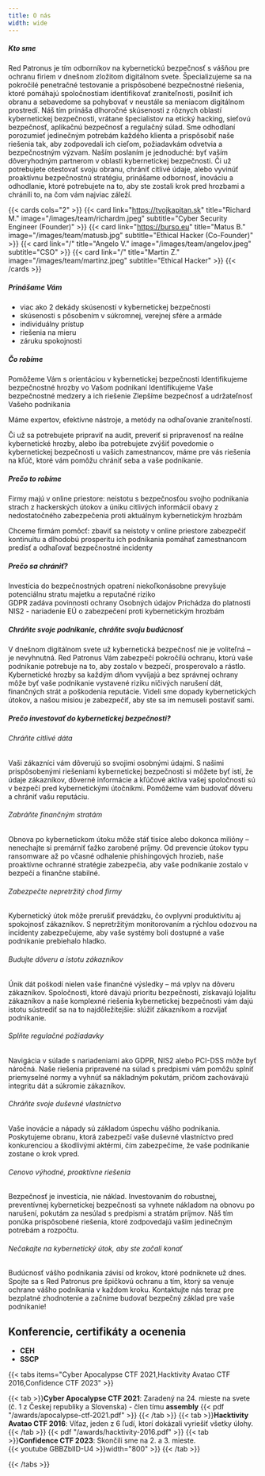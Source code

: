 ```yaml
---
title: O nás
width: wide
---
```


##### Kto sme
Red Patronus je tím odborníkov na kybernetickú bezpečnosť s vášňou pre ochranu firiem v dnešnom zložitom digitálnom svete. Špecializujeme sa na pokročilé penetračné testovanie a prispôsobené bezpečnostné riešenia, ktoré pomáhajú spoločnostiam identifikovať zraniteľnosti, posilniť ich obranu a sebavedome sa pohybovať v neustále sa meniacom digitálnom prostredí. 
Náš tím prináša dlhoročné skúsenosti z rôznych oblastí kybernetickej bezpečnosti, vrátane špecialistov na etický hacking, sieťovú bezpečnosť, aplikačnú bezpečnosť a regulačný súlad. Sme odhodlaní porozumieť jedinečným potrebám každého klienta a prispôsobiť naše riešenia tak, aby zodpovedali ich cieľom, požiadavkám odvetvia a bezpečnostným výzvam.
Naším poslaním je jednoduché: byť vaším dôveryhodným partnerom v oblasti kybernetickej bezpečnosti. Či už potrebujete otestovať svoju obranu, chrániť citlivé údaje, alebo vyvinúť proaktívnu bezpečnostnú stratégiu, prinášame odbornosť, inováciu a odhodlanie, ktoré potrebujete na to, aby ste zostali krok pred hrozbami a chránili to, na čom vám najviac záleží.

{{< cards cols="2" >}}
  {{< card link="https://tvojkapitan.sk" title="Richard M." image="/images/team/richardm.jpeg" subtitle="Cyber Security Engineer (Founder)" >}}
  {{< card link="https://burso.eu" title="Matus B." image="/images/team/matusb.jpg" subtitle="Ethical Hacker (Co-Founder)" >}}
   {{< card link="/" title="Angelo V." image="/images/team/angelov.jpeg" subtitle="CSO" >}}
   {{< card link="/" title="Martin Z." image="/images/team/martinz.jpeg" subtitle="Ethical Hacker" >}}
{{< /cards >}}

##### Prinášame Vám
- viac ako 2 dekády skúseností v kybernetickej bezpečnosti
- skúsenosti s pôsobením v súkromnej, verejnej sfére a armáde
- individuálny prístup
- riešenia na mieru
- záruku spokojnosti

##### Čo robíme
Pomôžeme Vám s orientáciou v kybernetickej bezpečnosti
Identifikujeme bezpečnostné hrozby vo Vašom podnikaní
Identifikujeme Vaše bezpečnostné medzery a ich riešenie
Zlepšíme bezpečnosť a udržateľnosť Vašeho podnikania

Máme expertov, efektívne nástroje, a metódy na odhaľovanie zraniteľností. 

Či už sa potrebujete pripraviť na audit,  preveriť si pripravenosť na reálne kybernetické hrozby, alebo iba potrebujete zvýšiť povedomie o kybernetickej bezpečnosti u vašich zamestnancov, máme pre vás riešenia na kľúč, ktoré vám pomôžu chrániť seba a vaše podnikanie.

##### Prečo to robíme

Firmy majú v online priestore:
neistotu s bezpečnosťou svojho podnikania
strach z hackerských útokov a úniku citlivých informácií
obavy z nedostatočného zabezpečenia proti aktuálnym kybernetickým hrozbám

Chceme firmám pomôcť:
zbaviť sa neistoty v online priestore
zabezpečiť kontinuitu a dlhodobú prosperitu ich podnikania
pomáhať zamestnancom predísť a odhaľovať bezpečnostné incidenty


##### Prečo sa chrániť?

Investícia do bezpečnostných opatrení niekoľkonásobne prevyšuje potenciálnu stratu majetku a reputačné riziko  
GDPR zadáva povinnosti ochrany Osobných údajov
Prichádza do platnosti NIS2 - nariadenie EÚ o zabezpečení proti kybernetickým hrozbám

##### Chráňte svoje podnikanie, chráňte svoju budúcnosť
V dnešnom digitálnom svete už kybernetická bezpečnosť nie je voliteľná – je nevyhnutná. Red Patronus Vám zabezpečí pokročilú ochranu, ktorú vaše podnikanie potrebuje na to, aby zostalo v bezpečí, prosperovalo a rástlo. Kybernetické hrozby sa každým dňom vyvíjajú a bez správnej ochrany môže byť vaše podnikanie vystavené riziku ničivých narušení dát, finančných strát a poškodenia reputácie. Videli sme dopady kybernetických útokov, a našou misiou je zabezpečiť, aby ste sa im nemuseli postaviť sami.

##### Prečo investovať do kybernetickej bezpečnosti?

###### Chráňte citlivé dáta
Vaši zákazníci vám dôverujú so svojimi osobnými údajmi. S našimi prispôsobenými riešeniami kybernetickej bezpečnosti si môžete byť istí, že údaje zákazníkov, dôverné informácie a kľúčové aktíva vašej spoločnosti sú v bezpečí pred kybernetickými útočníkmi. Pomôžeme vám budovať dôveru a chrániť vašu reputáciu.

###### Zabráňte finančným stratám
Obnova po kybernetickom útoku môže stáť tisíce alebo dokonca milióny – nenechajte si premárniť ťažko zarobené príjmy. Od prevencie útokov typu ransomware až po včasné odhalenie phishingových hrozieb, naše proaktívne ochranné stratégie zabezpečia, aby vaše podnikanie zostalo v bezpečí a finančne stabilné.

###### Zabezpečte nepretržitý chod firmy
Kybernetický útok môže prerušiť prevádzku, čo ovplyvní produktivitu aj spokojnosť zákazníkov. S nepretržitým monitorovaním a rýchlou odozvou na incidenty zabezpečujeme, aby vaše systémy boli dostupné a vaše podnikanie prebiehalo hladko.

###### Budujte dôveru a istotu zákazníkov
Únik dát poškodí nielen vaše finančné výsledky – má vplyv na dôveru zákazníkov. Spoločnosti, ktoré dávajú prioritu bezpečnosti, získavajú lojalitu zákazníkov a naše komplexné riešenia kybernetickej bezpečnosti vám dajú istotu sústrediť sa na to najdôležitejšie: slúžiť zákazníkom a rozvíjať podnikanie.

###### Splňte regulačné požiadavky
Navigácia v súlade s nariadeniami ako GDPR, NIS2 alebo PCI-DSS môže byť náročná. Naše riešenia pripravené na súlad s predpismi vám pomôžu splniť priemyselné normy a vyhnúť sa nákladným pokutám, pričom zachovávajú integritu dát a súkromie zákazníkov.

###### Chráňte svoje duševné vlastníctvo
Vaše inovácie a nápady sú základom úspechu vášho podnikania. Poskytujeme obranu, ktorá zabezpečí vaše duševné vlastníctvo pred konkurenciou a škodlivými aktérmi, čím zabezpečíme, že vaše podnikanie zostane o krok vpred.

###### Cenovo výhodné, proaktívne riešenia
Bezpečnosť je investícia, nie náklad. Investovaním do robustnej, preventívnej kybernetickej bezpečnosti sa vyhnete nákladom na obnovu po narušení, pokutám za nesúlad s predpismi a stratám príjmov. Náš tím ponúka prispôsobené riešenia, ktoré zodpovedajú vašim jedinečným potrebám a rozpočtu.

###### Nečakajte na kybernetický útok, aby ste začali konať

Budúcnosť vášho podnikania závisí od krokov, ktoré podniknete už dnes. Spojte sa s Red Patronus pre špičkovú ochranu a tím, ktorý sa venuje ochrane vášho podnikania v každom kroku. Kontaktujte nás teraz pre bezplatné zhodnotenie a začnime budovať bezpečný základ pre vaše podnikanie!

## Konferencie, certifikáty a ocenenia

- **CEH**
- **SSCP**
 
{{< tabs items="Cyber Apocalypse CTF 2021,Hacktivity Avatao CTF 2016,Confidence CTF 2023" >}}

  {{< tab >}}**Cyber Apocalypse CTF 2021**: Zaradený na 24. mieste na svete (č. 1 z Českej republiky a Slovenska) - člen tímu **assembly**
   {{< pdf "/awards/apocalypse-ctf-2021.pdf" >}}
  {{< /tab >}}
  {{< tab >}}**Hacktivity Avatao CTF 2016**: Víťaz, jeden z 6 ľudí, ktorí dokázali vyriešiť všetky úlohy.{{< /tab >}}
  {{< pdf "/awards/hacktivity-2016.pdf" >}}
  {{< tab >}}**Confidence CTF 2023**: 
   Skončili sme na 2. a 3. mieste.  
   {{< youtube GBBZblID-U4 >}}width="800" >}}
  {{< /tab >}}

{{< /tabs >}}
